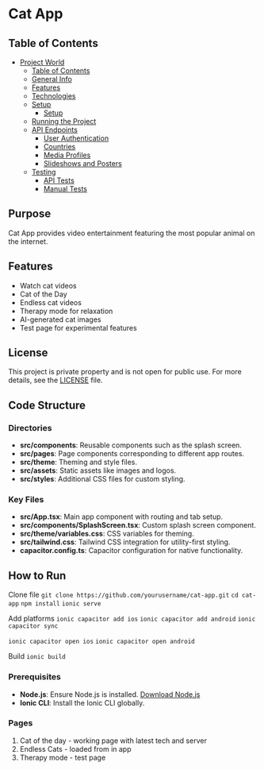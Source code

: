 # Cat App

## Table of Contents

- [Project World](#project-world)
  - [Table of Contents](#table-of-contents)
  - [General Info](#general-info)
  - [Features](#features)
  - [Technologies](#technologies)
  - [Setup](#setup)
    - [Setup](#setup-1)
  - [Running the Project](#running-the-project)
  - [API Endpoints](#api-endpoints)
    - [User Authentication](#user-authentication)
    - [Countries](#countries)
    - [Media Profiles](#media-profiles)
    - [Slideshows and Posters](#slideshows-and-posters)
  - [Testing](#testing)
    - [API Tests](#api-tests)
    - [Manual Tests](#manual-tests)

## Purpose

Cat App provides video entertainment featuring the most popular animal on the internet.

## Features

- Watch cat videos
- Cat of the Day
- Endless cat videos
- Therapy mode for relaxation
- AI-generated cat images
- Test page for experimental features

## License

This project is private property and is not open for public use. For more details, see the [LICENSE](License.md) file.

## Code Structure

### Directories

- **src/components**: Reusable components such as the splash screen.
- **src/pages**: Page components corresponding to different app routes.
- **src/theme**: Theming and style files.
- **src/assets**: Static assets like images and logos.
- **src/styles**: Additional CSS files for custom styling.

### Key Files

- **src/App.tsx**: Main app component with routing and tab setup.
- **src/components/SplashScreen.tsx**: Custom splash screen component.
- **src/theme/variables.css**: CSS variables for theming.
- **src/tailwind.css**: Tailwind CSS integration for utility-first styling.
- **capacitor.config.ts**: Capacitor configuration for native functionality.

## How to Run

Clone file
`git clone https://github.com/yourusername/cat-app.git`
`cd cat-app`
`npm install`
`ionic serve`

Add platforms
`ionic capacitor add ios`
`ionic capacitor add android`
`ionic capacitor sync`

`ionic capacitor open ios`
`ionic capacitor open android`

Build
`ionic build`

### Prerequisites

- **Node.js**: Ensure Node.js is installed. [Download Node.js](https://nodejs.org/)
- **Ionic CLI**: Install the Ionic CLI globally.

### Pages

1. Cat of the day - working page with latest tech and server
2. Endless Cats - loaded from in app
3. Therapy mode - test page
